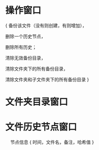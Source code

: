 # 操作窗口

{ 备份该文件（没有则创建，有则增加），

删除一个历史节点，

删除所有历史；

清除无效备份目录，

清除文件夹下的所有备份目录，

清除文件夹和子文件夹下的所有备份目录 }

# 文件夹目录窗口

# 文件历史节点窗口

    节点信息 { 时间，文件名，备注，哈希值 }


